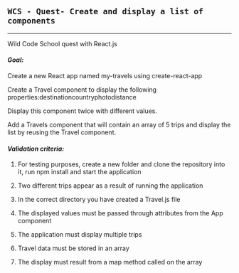 ## `WCS - Quest- Create and display a list of components`

---

Wild Code School quest with React.js

#### *Goal:*

Create a new React app named my-travels using create-react-app

Create a Travel component to display the following properties:destinationcountryphotodistance

Display this component twice with different values.

Add a Travels component that will contain an array of 5 trips and display the list by reusing the Travel component.


#### *Validation criteria:*

1. For testing purposes, create a new folder and clone the repository into it, run npm install and start the application

2. Two different trips appear as a result of running the application

3. In the correct directory you have created a Travel.js file

4. The displayed values must be passed through attributes from the App component

5. The application must display multiple trips

6. Travel data must be stored in an array

7. The display must result from a map method called on the array
